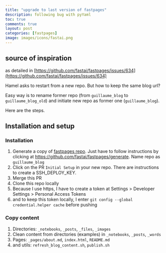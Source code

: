 ```yaml
---
title: "upgrade to last version of fastpages"
description: following bug with pyYaml
toc: true
comments: true
layout: post
categories: [fastpages]
image: images/icons/fastai.png
---
```


## source of inspiration

as detailed in [https://github.com/fastai/fastpages/issues/634](https://github.com/fastai/fastpages/issues/634)



Hamel asks to restart from a new repo. But how to keep the same blog url?

Easy way is to rename former repo (from `guillaume_blog` to `guillaume_blog_old`) and initiate new repo as former one (`guillaume_blog`).

Here are the steps.



## Installation and setup



### Installation

1. Generate a copy of [fastpages repo](https://github.com/fastai/fastpages#setup-instructions). Just have to follow instructions by clicking at https://github.com/fastai/fastpages/generate. Name repo as `guillaume_blog`
2. Click on the PR `Initial Setup` in your new repo. There are instructions to create a SSH_DEPLOY_KEY.
3. Merge this PR
4. Clone this repo locally
5. Because I use https, I have to create a token at Settings > Developer Settings > Personal Access Tokens
6. and to keep this token locally, I enter `git config --global credential.helper cache` before pushing



### Copy content

1. Directories: `_notebooks`, `_posts`, `_files`, `_images`
2. Clean content from directories (examples) in  `_notebooks`, `_posts`, `_words`
3. Pages: `_pages/about.md`, `index.html`, `README.md`
4. and utils: `refresh_blog_content.sh`, `publish.sh`



